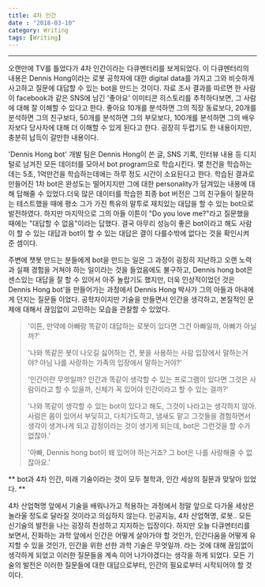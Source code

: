 ```yaml
---
title: 4차 인간 
date : "2018-03-10"
category: Writing
tags: [Writing]
---
```


***

오랜만에 TV를 틀었다가 4차 인간이라는 다큐멘터리를 보게되었다. 이 다큐멘터리의 내용은 Dennis Hong이라는 로봇 공학자에 대한 digital data를 가지고 그와 비슷하게 사고하고 질문에 대답할 수 있는 bot을 만드는 것이다. 자료 조사 결과를 따르면 한 사람이 facebook과 같은 SNS에 남긴 '좋아요' 이미티콘 히스토리를 추적하다보면, 그 사람에 대해 잘 이해할 수 있다고 한다. 좋아요 10개를 분석하면 그의 직장 동료보다, 20개를 분석하면 그의 친구보다, 50개를 분석하면 그의 부모보다, 100개를 분석하면 그의 배우자보다 당사자에 대해 더 이해할 수 있게 된다고 한다. 굉장히 두렵기도 한 내용이지만, 충분히 납득이 갈만한 내용이다.



'Dennis Hong bot' 개발 팀은 Dennis Hong이 쓴 글,  SNS 기록, 인터뷰 내용 등 디지털로 남겨진 모든 데이터를 모아서 bot program으로 학습시킨다. 몇 천건을 학습하는데는 5초, 1억만건을 학습하는데에는 하루 정도 시간이 소요된다고 한다. 학습된 결과로 만들어진 1차 bot은 완성도는 떨어지지만 그에 대한 personality가 담겨있는 내용에 대해 답해줄 수 있었다.더욱 많은 데이터를 학습한 최종 bot 버전은 그의 친구들이 질문하는 테스트했을 때에 평소 그가 가진 특유의 말투로 재치있는 대답을 할 수 있는 bot으로 발전하였다. 하지만 마지막으로 그의 아들 이튼이 "Do you love me?"라고 질문했을 때에는 "대답할 수 없음"이라는 답했다. 결국 아무리 성능이 좋은 bot이라고 해도 사람이 할 수 있는 대답과 bot이 할 수 있는 대답은 결이 다를수밖에 없다는 것을 확인시켜 준 셈이다.



주변에 챗봇 만드는 분들에게 bot을 만드는 일은 그 과정이 굉장히 지난하고 오랜 노력과 실패 경험을  거쳐야 하는 일이라는 것을 들었음에도 불구하고, Dennis hong bot은 센스있는 대답을 잘 할 수 있어서 아주 놀랍기도 했지만, 더욱 인상적이었던 것은  Dennis Hong bot'을 만들어가는 과정에서 Dennis Hong 박사가 그의 아들과 아내에게 던지는 질문들 이었다. 공학자이지만 기술을 만들면서 인간을 생각하고, 본질적인 문제에 대해서 끊임없이 고민하는 모습을 관찰할 수 있었다. 

> '이튼, 만약에 아빠랑 똑같이 대답하는 로봇이 있다면 그건 아빠일까, 아빠가 아닐까?'
> 
> '나와 똑같은 봇이 나오길 싫어하는 건, 봇을 사용하는 사람 입장에서 말하는거야? 아님 나를 사랑하는 가족의 입장에서 말하는거야?'
> 
> '인간이란 무엇일까? 인간과 똑같이 생각할 수 있는 프로그램이 있다면 그것은 사람이라고 할 수 있을까, 신체가 꼭 있어야 인간이라고 할 수 있는 걸까?'
> 
> '나와 똑같이 생각할 수 있는 bot이 있다고 해도, 그것이 나라고는 생각하지 않아. 사람은 몸이 있어서 부딪히고, 다치기도하고, 냄새도 맡고 그것들을 경험하면서 생각이 생겨나게 되고 감정이라는 것이 생기게 되는데, bot은 그런것을 할 수가 없잖아.'
> 
> '아빠, Dennis hong bot이 왜 있어야 하는거죠? 그 bot은 나를 사랑해줄 수 없잖아요.'


** bot과 4차 인간, 미래 기술이라는 것이 모두 철학과, 인간 세상의 질문과 맞닿아 있었다. **  

4차 산업혁명 앞에서 기술을 배워나가고 적용하는 과정에서 정말 앞으로 다가올 세상은 놀라울 정도로 달라질 것이라고 의심하지 않는다. 인공지능, 4차 산업혁명, 로봇.. 모든 신기술의 발전을 나는 굉장히 찬성하고 지지하는 입장이다. 하지만 오늘 다큐멘터리를 보면서, 진화하는 과학 앞에서 인간은 어떻게 살아가야 할 것인가, 인간다움을 어떻게 유지할 수 있을 것인가, 인간을 위한 선한 과학 기술은 무엇일까. 라는 것에 대해 끊임없이 생각하게 되었고 이러한 질문들을 계속 이어 나가야겠다는 생각을 하게 되었다. 모든 기술의 발전은 이러한 질문들에 대한 대답으로부터, 인간의 필요로부터 시작되어야 할 것이다.